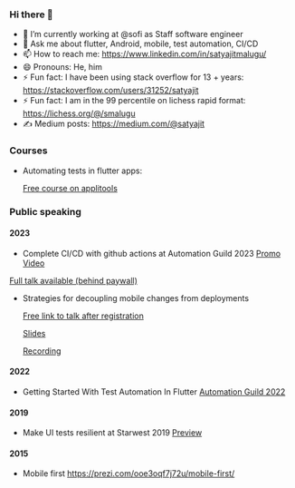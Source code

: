 ### Hi there 👋

- 🔭 I’m currently working at @sofi as Staff software engineer
- 💬 Ask me about flutter, Android, mobile, test automation, CI/CD
- 📫 How to reach me: https://www.linkedin.com/in/satyajitmalugu/
- 😄 Pronouns: He, him
- ⚡ Fun fact: I have been using stack overflow for 13 + years:  https://stackoverflow.com/users/31252/satyajit
- ⚡ Fun fact: I am in the 99 percentile on lichess rapid format: https://lichess.org/@/smalugu 
- ✍️ Medium posts: https://medium.com/@satyajit 

### Courses
- Automating tests in flutter apps:

  [Free course on applitools](https://testautomationu.applitools.com/testing-flutter-apps/)

### Public speaking

#### 2023
- Complete CI/CD with github actions at Automation Guild 2023
[Promo Video](https://www.youtube.com/watch?v=bqjo9zv_YEc)

[Full talk available (behind paywall)](https://guildconferences.com/ag-2023/#tve-jump-18591455231)

- Strategies for decoupling mobile changes from deployments

  [Free link to talk after registration](https://summit.bitrise.io/agenda/session/1203952)

  [Slides](https://docs.google.com/presentation/d/1hy3r6TQmysCSTQrs8xviIUxQd_yfrIa2Jxizmh2A5Ic/edit#slide=id.g283b37b925c_0_3)

  [Recording](https://screenpal.com/watch/c06h2PV5yH5)

#### 2022
- Getting Started With Test Automation In Flutter [Automation Guild 2022](https://guildconferences.com/automation-guild-2022/https://guildconferences.com/automation-guild-2022/) 

#### 2019
- Make UI tests resilient at Starwest 2019 [Preview](https://www.youtube.com/watch?v=oVFfevKHAkU)

#### 2015
- Mobile first https://prezi.com/ooe3oqf7j72u/mobile-first/ 
